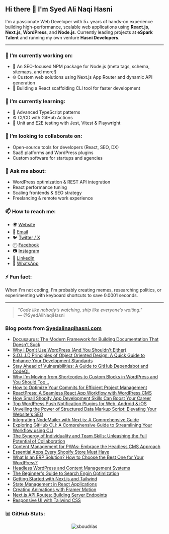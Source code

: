 ## Hi there 👋 I'm Syed Ali Naqi Hasni

I'm a passionate Web Developer with 5+ years of hands-on experience building high-performance, scalable web applications using **React.js**, **Next.js**, **WordPress**, and **Node.js**. Currently leading projects at **eSpark Talent** and running my own venture **Hasni Developers**.

---

### 🔭 I’m currently working on:
- 🚀 An SEO-focused NPM package for Node.js (meta tags, schema, sitemaps, and more!)
- 🌐 Custom web solutions using Next.js App Router and dynamic API generation
- 🧰 Building a React scaffolding CLI tool for faster development

### 🌱 I’m currently learning:
- 🧠 Advanced TypeScript patterns
- ⚙️ CI/CD with GitHub Actions
- 🧪 Unit and E2E testing with Jest, Vitest & Playwright

### 👯 I’m looking to collaborate on:
- Open-source tools for developers (React, SEO, DX)
- SaaS platforms and WordPress plugins
- Custom software for startups and agencies

### 💬 Ask me about:
- WordPress optimization & REST API integration
- React performance tuning
- Scaling frontends & SEO strategy
- Freelancing & remote work experience

### 📫 How to reach me:
- 🌍 [Website](https://hasnidevelopers.com)  
- 📧 [Email](mailto:syedalinaqihasni@gmail.com)  
- 🐦 [Twitter / X](https://x.com/SyedHasni1997)  
- ⓕ [Facebook](https://www.facebook.com/syedalinaqihasni)
- 📷 [Instagram](https://www.instagram.com/syedalinaqihasni/)
- 💼 [LinkedIn](https://linkedin.com/in/SyedAliNaqiHasni)  
- 💬 [WhatsApp](https://api.whatsapp.com/send?phone=923162265948)

### ⚡ Fun fact:
When I'm not coding, I'm probably creating memes, researching politics, or experimenting with keyboard shortcuts to save 0.0001 seconds.

---

> _"Code like nobody’s watching, ship like everyone’s waiting."_  
> — @SyedAliNaqiHasni

### Blog posts from [Syedalinaqihasni.com](https://Syedalinaqihasni.com)
<!-- BLOG-POST-LIST:START -->
- [Docusaurus: The Modern Framework for Building Documentation That Doesn’t Suck](https://www.syedalinaqihasni.com/blogs/docusaurus-the-modern-framework-for-building-documentation-that-does-not-suck)
- [Why I Don&#39;t Use WordPress &lpar;And You Shouldn&#39;t Either&rpar;](https://www.syedalinaqihasni.com/blogs/why-i-do-not-use-wordpress-and-you-should-not-either)
- [S.O.L.I.D Principles of Object Oriented Design: A Quick Guide to Enhance Your Development Standards](https://www.syedalinaqihasni.com/blogs/solid-principles-of-object-oriented-design-a-quick-guide-to-enhance-your-development-standards)
- [Stay Ahead of Vulnerabilities: A Guide to GitHub Dependabot and CodeQL](https://www.syedalinaqihasni.com/blogs/stay-ahead-of-vulnerabilities-a-guide-to-github-dependabot-and-codeql)
- [Why I&#39;m Moving from Shortcodes to Custom Blocks in WordPress and You Should Too…](https://www.syedalinaqihasni.com/blogs/why-im-moving-from-shortcodes-to-custom-blocks-in-wordpress-and-you-should-too)
- [How to Optimize Your Commits for Efficient Project Management](https://www.syedalinaqihasni.com/blogs/how-to-optimize-your-commits-for-efficient-project-management)
- [ReactPress: A Seamless React App Workflow with WordPress CMS](https://www.syedalinaqihasni.com/blogs/reactpress-a-seamless-react-app-workflow-with-wordpress-cms)
- [How Small Shopify App Development Skills Can Boost Your Career](https://www.syedalinaqihasni.com/blogs/how-small-shopify-app-development-skills-can-boost-your-career)
- [Top WordPress Push Notification Plugins for Web, Android &amp; iOS](https://www.syedalinaqihasni.com/blogs/top-wordpress-push-notification-plugins-for-web-android-ios)
- [Unveiling the Power of Structured Data Markup Script: Elevating Your Website&#39;s SEO](https://www.syedalinaqihasni.com/blogs/unveiling-the-power-of-structured-data-markup-script-elevating-your-websites-seo)
- [Integrating NodeMailer with Next.js: A Comprehensive Guide](https://www.syedalinaqihasni.com/blogs/integrating-nodemailer-with-nextjs-a-comprehensive-guide)
- [Exploring GitHub CLI: A Comprehensive Guide to Streamlining Your Workflow using CLI](https://www.syedalinaqihasni.com/blogs/exploring-github-cli-a-comprehensive-guide-to-streamlining-your-workflow-using-cli)
- [The Synergy of Individuality and Team Skills: Unleashing the Full Potential of Collaboration](https://www.syedalinaqihasni.com/blogs/the-synergy-of-individuality-and-team-skills-unleashing-the-full-potential-of-collaboration)
- [Content Management for PWAs: Embrace the Headless CMS Approach](https://www.syedalinaqihasni.com/blogs/content-management-for-pwas-embrace-the-headless-cms-approach)
- [Essential Apps Every Shopify Store Must Have](https://www.syedalinaqihasni.com/blogs/essential-apps-every-shopify-store-must-have)
- [What Is an ERP Solution? How to Choose the Best One for Your WordPress?](https://www.syedalinaqihasni.com/blogs/what-is-an-erp-solution-how-to-choose-the-best-one-for-your-wordpress)
- [Headless WordPress and Content Management Systems](https://www.syedalinaqihasni.com/blogs/headless-wordpress-and-content-management-systems)
- [The Beginner&#39;s Guide to Search Engin Optimization](https://www.syedalinaqihasni.com/blogs/the-beginners-guide-to-seo)
- [Getting Started with Next.js and Tailwind](https://www.syedalinaqihasni.com/blogs/getting-started-nextjs-tailwind)
- [State Management in React Applications](https://www.syedalinaqihasni.com/blogs/state-management-react)
- [Creating Animations with Framer Motion](https://www.syedalinaqihasni.com/blogs/framer-motion-animations)
- [Next.js API Routes: Building Server Endpoints](https://www.syedalinaqihasni.com/blogs/nextjs-api-routes)
- [Responsive UI with Tailwind CSS](https://www.syedalinaqihasni.com/blogs/responsive-ui-tailwind)
<!-- BLOG-POST-LIST:END -->

### 📊 GitHub Stats:
<!--
![](https://github-readme-stats.vercel.app/api?username=syedalinaqihasni&theme=dark&hide_border=false&include_all_commits=false&count_private=false)<br/>
![](https://github-readme-streak-stats.herokuapp.com/?user=syedalinaqihasni&theme=dark&hide_border=false)<br/>
![](https://github-readme-stats.vercel.app/api/top-langs/?username=syedalinaqihasni&theme=dark&hide_border=false&include_all_commits=false&count_private=false&layout=compact)
-->
<p align="center"><img src="https://github-readme-stats.vercel.app/api?username=syedalinaqihasni&show_icons=true" alt="sboudrias" /></p> 
